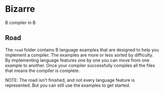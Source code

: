 # Bizarre

B compiler in B

## Road

The `road` folder contains B language examples that are designed to help you implement a compiler.
The examples are more or less sorted by difficulty. By implementing language features one by one
you can move from one example to another. Once your compiler successfully compiles all the files
that means the compiler is complete.

NOTE: The road isn't finished, and not every language feature is represented. But you can still use
the examples to get started.

